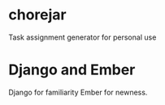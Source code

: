 # chorejar
Task assignment generator for personal use

# Django and Ember
Django for familiarity Ember for newness.
